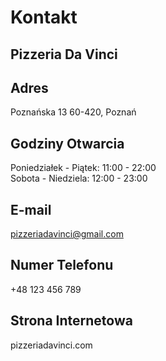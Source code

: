 # Kontakt

## Pizzeria Da Vinci
## Adres
Poznańska 13 60-420, Poznań
## Godziny Otwarcia
Poniedziałek - Piątek: 11:00 - 22:00  
Sobota - Niedziela: 12:00 - 23:00
## E-mail
pizzeriadavinci@gmail.com
## Numer Telefonu
+48 123 456 789
## Strona Internetowa
pizzeriadavinci.com
